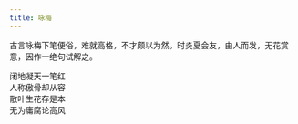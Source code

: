 ```yaml
---
title: 咏梅
---
```


古言咏梅下笔便俗，难就高格，不才颇以为然。时炎夏会友，由人而发，无花赏意，因作一绝句试解之。

闭地凝天一笔红<br>
人称傲骨却从容<br>
散叶生花存是本<br>
无为庸腐论高风
